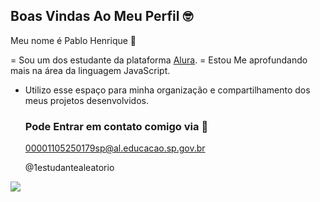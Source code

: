 ## Boas Vindas Ao Meu Perfil 🤓

Meu nome é Pablo Henrique 💙

= Sou um dos estudante da plataforma [Alura](https://www.alura.com.br).
= Estou Me aprofundando mais na área da linguagem JavaScript.
- Utilizo esse espaço para minha organização e compartilhamento dos meus projetos desenvolvidos.

  ### Pode Entrar em contato comigo via 📧

  00001105250179sp@al.educacao.sp.gov.br
  
  @1estudantealeatorio


![](https://tenor.com/pt-BR/view/goku-ultra-instinct-flowing-hair-dragon-ball-gif-2774817207765257414)
